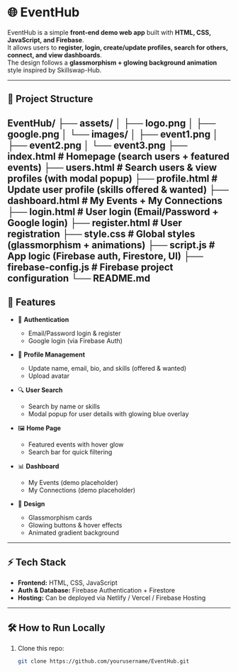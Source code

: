 # 🌐 EventHub

EventHub is a simple **front-end demo web app** built with **HTML, CSS, JavaScript, and Firebase**.  
It allows users to **register, login, create/update profiles, search for others, connect, and view dashboards**.  
The design follows a **glassmorphism + glowing background animation** style inspired by Skillswap-Hub.  

---

## 📂 Project Structure
EventHub/
├── assets/ 
│   ├── logo.png 
│   ├── google.png 
│   └── images/ 
│       ├── event1.png 
│       ├── event2.png 
│       └── event3.png 
├── index.html        # Homepage (search users + featured events) ├── users.html        # Search users & view profiles (with modal popup)
├── profile.html      # Update user profile (skills offered & wanted)
├── dashboard.html    # My Events + My Connections 
├── login.html        # User login (Email/Password + Google login) 
├── register.html     # User registration 
├── style.css         # Global styles (glassmorphism + animations) 
├── script.js         # App logic (Firebase auth, Firestore, UI) ├── firebase-config.js # Firebase project configuration 
└── README.md
---

## 🚀 Features
- 🔑 **Authentication**  
  - Email/Password login & register  
  - Google login (via Firebase Auth)  

- 👤 **Profile Management**  
  - Update name, email, bio, and skills (offered & wanted)  
  - Upload avatar  

- 🔍 **User Search**  
  - Search by name or skills  
  - Modal popup for user details with glowing blue overlay  

- 🖼 **Home Page**  
  - Featured events with hover glow  
  - Search bar for quick filtering  

- 📊 **Dashboard**  
  - My Events (demo placeholder)  
  - My Connections (demo placeholder)  

- 🎨 **Design**  
  - Glassmorphism cards  
  - Glowing buttons & hover effects  
  - Animated gradient background  

---

## ⚡ Tech Stack
- **Frontend:** HTML, CSS, JavaScript  
- **Auth & Database:** Firebase Authentication + Firestore  
- **Hosting:** Can be deployed via Netlify / Vercel / Firebase Hosting  

---

## 🛠 How to Run Locally
1. Clone this repo:
   ```bash
   git clone https://github.com/yourusername/EventHub.git